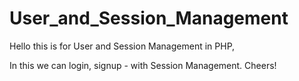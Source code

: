 # User_and_Session_Management
Hello this is for User and Session Management in PHP,

In this we can login, signup - with Session Management.
Cheers!
 
